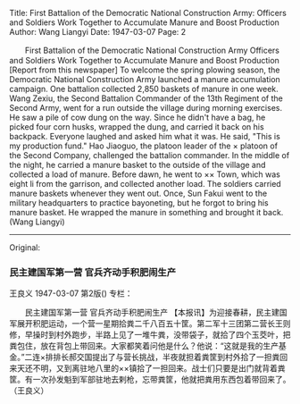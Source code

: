Title: First Battalion of the Democratic National Construction Army: Officers and Soldiers Work Together to Accumulate Manure and Boost Production
Author: Wang Liangyi
Date: 1947-03-07
Page: 2

　　First Battalion of the Democratic National Construction Army
    Officers and Soldiers Work Together to Accumulate Manure and Boost Production
    [Report from this newspaper] To welcome the spring plowing season, the Democratic National Construction Army launched a manure accumulation campaign. One battalion collected 2,850 baskets of manure in one week. Wang Zexiu, the Second Battalion Commander of the 13th Regiment of the Second Army, went for a run outside the village during morning exercises. He saw a pile of cow dung on the way. Since he didn't have a bag, he picked four corn husks, wrapped the dung, and carried it back on his backpack. Everyone laughed and asked him what it was. He said, "This is my production fund." Hao Jiaoguo, the platoon leader of the × platoon of the Second Company, challenged the battalion commander. In the middle of the night, he carried a manure basket to the outside of the village and collected a load of manure. Before dawn, he went to ×× Town, which was eight li from the garrison, and collected another load. The soldiers carried manure baskets whenever they went out. Once, Sun Fakui went to the military headquarters to practice bayoneting, but he forgot to bring his manure basket. He wrapped the manure in something and brought it back. (Wang Liangyi)



<hr /> 

Original: 


### 民主建国军第一营  官兵齐动手积肥闹生产
王良义
1947-03-07
第2版()
专栏：

　　民主建国军第一营
    官兵齐动手积肥闹生产
    【本报讯】为迎接春耕，民主建国军展开积肥运动，一个营一星期拾粪二千八百五十筐。第二军十三团第二营长王则修，早操时到村外跑步，半路上见了一堆牛粪，没带袋子，就拾了四个玉茭叶，把粪包住，放在背包上带回来。大家都笑着问他是什么？他说：“这就是我的生产基金。”二连×排排长郝交国提出了与营长挑战，半夜就担着粪筐到村外拾了一担粪回来天还不明，又到离驻地八里的××镇拾了一担回来。战士们只要是出门就背着粪筐。有一次孙发魁到军部驻地去剌枪，忘带粪筐，他就把粪用东西包着带回来了。（王良义）

